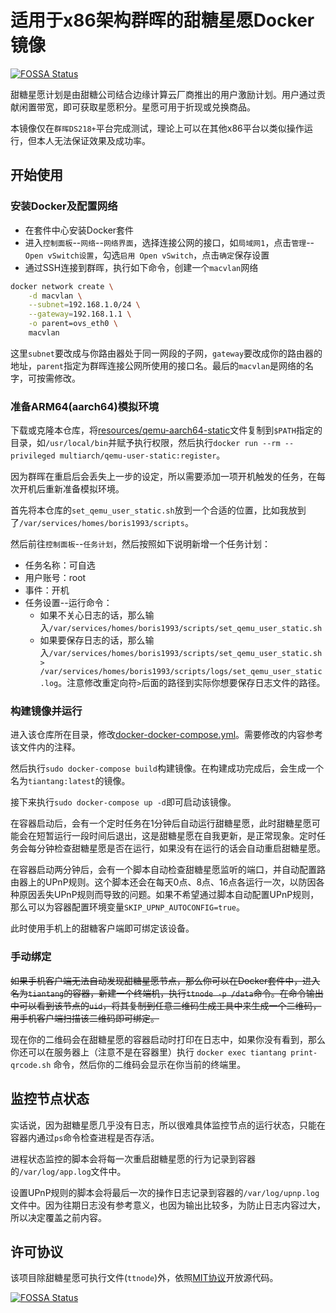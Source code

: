 # 适用于x86架构群晖的甜糖星愿Docker镜像

[![FOSSA Status](https://app.fossa.com/api/projects/git%2Bgithub.com%2Fboris1993%2Ftiantang-x86-docker.svg?type=shield)](https://app.fossa.com/projects/git%2Bgithub.com%2Fboris1993%2Ftiantang-x86-docker?ref=badge_shield)

甜糖星愿计划是由甜糖公司结合边缘计算云厂商推出的用户激励计划。用户通过贡献闲置带宽，即可获取星愿积分。星愿可用于折现或兑换商品。

本镜像仅在`群晖DS218+`平台完成测试，理论上可以在其他x86平台以类似操作运行，但本人无法保证效果及成功率。

## 开始使用

### 安装Docker及配置网络

- 在套件中心安装Docker套件
- 进入`控制面板`--`网络`--`网络界面`，选择连接公网的接口，如`局域网1`，点击`管理`--`Open vSwitch设置`，勾选`启用 Open vSwitch`，点击`确定`保存设置
- 通过SSH连接到群晖，执行如下命令，创建一个`macvlan`网络

```bash
docker network create \
    -d macvlan \
    --subnet=192.168.1.0/24 \
    --gateway=192.168.1.1 \
    -o parent=ovs_eth0 \
    macvlan
```

这里`subnet`要改成与你路由器处于同一网段的子网，`gateway`要改成你的路由器的地址，`parent`指定为群晖连接公网所使用的接口名。最后的`macvlan`是网络的名字，可按需修改。

### 准备ARM64(aarch64)模拟环境

下载或克隆本仓库，将[resources/qemu-aarch64-static](resources/qemu-aarch64-static)文件复制到`$PATH`指定的目录，如`/usr/local/bin`并赋予执行权限，然后执行`docker run --rm --privileged multiarch/qemu-user-static:register`。

因为群晖在重启后会丢失上一步的设定，所以需要添加一项开机触发的任务，在每次开机后重新准备模拟环境。

首先将本仓库的`set_qemu_user_static.sh`放到一个合适的位置，比如我放到了`/var/services/homes/boris1993/scripts`。

然后前往`控制面板`--`任务计划`，然后按照如下说明新增一个任务计划：

- 任务名称：可自选
- 用户账号：root
- 事件：开机
- 任务设置--运行命令：
  - 如果不关心日志的话，那么输入`/var/services/homes/boris1993/scripts/set_qemu_user_static.sh`
  - 如果要保存日志的话，那么输入`/var/services/homes/boris1993/scripts/set_qemu_user_static.sh > /var/services/homes/boris1993/scripts/logs/set_qemu_user_static.log`。注意修改重定向符`>`后面的路径到实际你想要保存日志文件的路径。

### 构建镜像并运行

进入该仓库所在目录，修改[docker-docker-compose.yml](docker-docker-compose.yml)。需要修改的内容参考该文件内的注释。

然后执行`sudo docker-compose build`构建镜像。在构建成功完成后，会生成一个名为`tiantang:latest`的镜像。

接下来执行`sudo docker-compose up -d`即可启动该镜像。

在容器启动后，会有一个定时任务在1分钟后自动运行甜糖星愿，此时甜糖星愿可能会在短暂运行一段时间后退出，这是甜糖星愿在自我更新，是正常现象。定时任务会每分钟检查甜糖星愿是否在运行，如果没有在运行的话会自动重启甜糖星愿。

在容器启动两分钟后，会有一个脚本自动检查甜糖星愿监听的端口，并自动配置路由器上的UPnP规则。这个脚本还会在每天0点、8点、16点各运行一次，以防因各种原因丢失UPnP规则而导致的问题。如果不希望通过脚本自动配置UPnP规则，那么可以为容器配置环境变量`SKIP_UPNP_AUTOCONFIG=true`。

此时使用手机上的甜糖客户端即可绑定该设备。

### 手动绑定

~~如果手机客户端无法自动发现甜糖星愿节点，那么你可以在Docker套件中，进入名为`tiantang`的容器，新建一个终端机，执行`ttnode -p /data`命令。在命令输出中可以看到该节点的`uid`，将其复制到任意二维码生成工具中来生成一个二维码，用手机客户端扫描该二维码即可绑定。~~

现在你的二维码会在甜糖星愿的容器启动时打印在日志中，如果你没有看到，那么你还可以在服务器上（注意不是在容器里）执行 `docker exec tiantang print-qrcode.sh` 命令，然后你的二维码会显示在你当前的终端里。

## 监控节点状态

实话说，因为甜糖星愿几乎没有日志，所以很难具体监控节点的运行状态，只能在容器内通过`ps`命令检查进程是否存活。

进程状态监控的脚本会将每一次重启甜糖星愿的行为记录到容器的`/var/log/app.log`文件中。

设置UPnP规则的脚本会将最后一次的操作日志记录到容器的`/var/log/upnp.log`文件中。因为往期日志没有参考意义，也因为输出比较多，为防止日志内容过大，所以决定覆盖之前内容。

## 许可协议

该项目除甜糖星愿可执行文件(`ttnode`)外，依照[MIT协议](LICENSE)开放源代码。

[![FOSSA Status](https://app.fossa.com/api/projects/git%2Bgithub.com%2Fboris1993%2Ftiantang-x86-docker.svg?type=large)](https://app.fossa.com/projects/git%2Bgithub.com%2Fboris1993%2Ftiantang-x86-docker?ref=badge_large)
